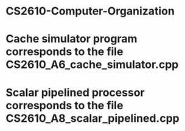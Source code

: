 # CS2610-Computer-Organization
# Cache simulator program corresponds to the file CS2610_A6_cache_simulator.cpp
# Scalar pipelined processor corresponds to the file CS2610_A8_scalar_pipelined.cpp
